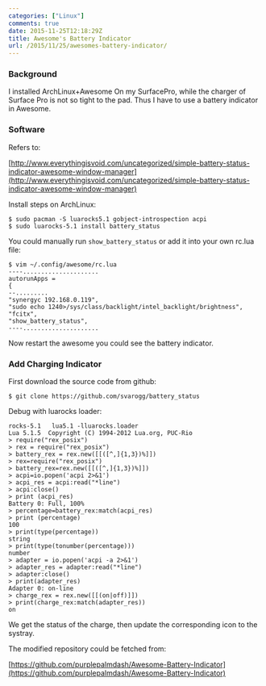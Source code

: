 ```yaml
---
categories: ["Linux"]
comments: true
date: 2015-11-25T12:18:29Z
title: Awesome's Battery Indicator
url: /2015/11/25/awesomes-battery-indicator/
---
```


### Background
I installed ArchLinux+Awesome On my SurfacePro, while the charger of Surface Pro is not
so tight to the pad. Thus I have to use a battery indicator in Awesome.     
### Software
Refers to:     

[http://www.everythingisvoid.com/uncategorized/simple-battery-status-indicator-awesome-window-manager](http://www.everythingisvoid.com/uncategorized/simple-battery-status-indicator-awesome-window-manager)     

Install steps on ArchLinux:    

```
$ sudo pacman -S luarocks5.1 gobject-introspection acpi
$ sudo luarocks-5.1 install battery_status
```

You could manually run `show_battery_status` or add it into your own rc.lua file:     

```
$ vim ~/.config/awesome/rc.lua
----.....................
autorunApps =
{
--.........
"synergyc 192.168.0.119",
"sudo echo 1240>/sys/class/backlight/intel_backlight/brightness", 
"fcitx",
"show_battery_status", 
----.....................
```

Now restart the awesome you could see the battery indicator.     

### Add Charging Indicator
First download the source code from github:    

```
$ git clone https://github.com/svarogg/battery_status
```

Debug with luarocks loader:    

```
rocks-5.1   lua5.1 -lluarocks.loader
Lua 5.1.5  Copyright (C) 1994-2012 Lua.org, PUC-Rio
> require("rex_posix")
> rex = require("rex_posix")
> battery_rex = rex.new([[([^,]{1,3})%]])
> rex=require("rex_posix")
> battery_rex=rex.new([[([^,]{1,3})%]])
> acpi=io.popen('acpi 2>&1')
> acpi_res = acpi:read("*line")
> acpi:close()
> print (acpi_res)
Battery 0: Full, 100%
> percentage=battery_rex:match(acpi_res)
> print (percentage)
100
> print(type(percentage))
string
> print(type(tonumber(percentage)))
number
> adapter = io.popen('acpi -a 2>&1')
> adapter_res = adapter:read("*line")
> adapter:close()
> print(adapter_res)
Adapter 0: on-line
> charge_rex = rex.new([[(on|off)]])
> print(charge_rex:match(adapter_res))
on
```

We get the status of the charge, then update the corresponding icon to the systray.   

The modified repository could be fetched from:    

[https://github.com/purplepalmdash/Awesome-Battery-Indicator](https://github.com/purplepalmdash/Awesome-Battery-Indicator)    
